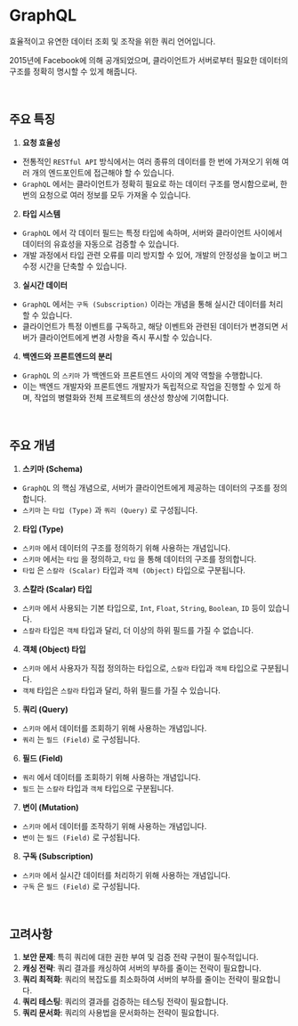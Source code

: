 # GraphQL

효율적이고 유연한 데이터 조회 및 조작을 위한 쿼리 언어입니다.

2015년에 Facebook에 의해 공개되었으며, 클라이언트가 서버로부터 필요한 데이터의 구조를 정확히 명시할 수 있게 해줍니다.

<br>

## 주요 특징

1. **요청 효율성**
  - 전통적인 `RESTful API` 방식에서는 여러 종류의 데이터를 한 번에 가져오기 위해 여러 개의 엔드포인트에 접근해야 할 수 있습니다.
  - `GraphQL` 에서는 클라이언트가 정확히 필요로 하는 데이터 구조를 명시함으로써, 한 번의 요청으로 여러 정보를 모두 가져올 수 있습니다.

2. **타입 시스템**
  - `GraphQL` 에서 각 데이터 필드는 특정 타입에 속하며, 서버와 클라이언트 사이에서 데이터의 유효성을 자동으로 검증할 수 있습니다.
  - 개발 과정에서 타입 관련 오류를 미리 방지할 수 있어, 개발의 안정성을 높이고 버그 수정 시간을 단축할 수 있습니다.

3. **실시간 데이터**
  - `GraphQL` 에서는 `구독 (Subscription)` 이라는 개념을 통해 실시간 데이터를 처리할 수 있습니다.
  - 클라이언트가 특정 이벤트를 구독하고, 해당 이벤트와 관련된 데이터가 변경되면 서버가 클라이언트에게 변경 사항을 즉시 푸시할 수 있습니다.

4. **백엔드와 프론트엔드의 분리**
  - `GraphQL` 의 `스키마` 가 백엔드와 프론트엔드 사이의 계약 역할을 수행합니다.
  - 이는 백엔드 개발자와 프론트엔드 개발자가 독립적으로 작업을 진행할 수 있게 하며, 작업의 병렬화와 전체 프로젝트의 생산성 향상에 기여합니다.

<br>

## 주요 개념

1. **스키마 (Schema)**
  - `GraphQL` 의 핵심 개념으로, 서버가 클라이언트에게 제공하는 데이터의 구조를 정의합니다.
  - `스키마` 는 `타입 (Type)` 과 `쿼리 (Query)` 로 구성됩니다.

2. **타입 (Type)**
  - `스키마` 에서 데이터의 구조를 정의하기 위해 사용하는 개념입니다.
  - `스키마` 에서는 `타입` 을 정의하고, `타입` 을 통해 데이터의 구조를 정의합니다.
  - `타입` 은 `스칼라 (Scalar)` 타입과 `객체 (Object)` 타입으로 구분됩니다.

3. **스칼라 (Scalar) 타입**
  - `스키마` 에서 사용되는 기본 타입으로, `Int`, `Float`, `String`, `Boolean`, `ID` 등이 있습니다.
  - `스칼라` 타입은 `객체` 타입과 달리, 더 이상의 하위 필드를 가질 수 없습니다.

4. **객체 (Object) 타입**
  - `스키마` 에서 사용자가 직접 정의하는 타입으로, `스칼라` 타입과 `객체` 타입으로 구분됩니다.
  - `객체` 타입은 `스칼라` 타입과 달리, 하위 필드를 가질 수 있습니다.

5. **쿼리 (Query)**
  - `스키마` 에서 데이터를 조회하기 위해 사용하는 개념입니다.
  - `쿼리` 는 `필드 (Field)` 로 구성됩니다.

6. **필드 (Field)**
  - `쿼리` 에서 데이터를 조회하기 위해 사용하는 개념입니다.
  - `필드` 는 `스칼라` 타입과 `객체` 타입으로 구분됩니다.

7. **변이 (Mutation)**
  - `스키마` 에서 데이터를 조작하기 위해 사용하는 개념입니다.
  - `변이` 는 `필드 (Field)` 로 구성됩니다.

8. **구독 (Subscription)**
  - `스키마` 에서 실시간 데이터를 처리하기 위해 사용하는 개념입니다.
  - `구독` 은 `필드 (Field)` 로 구성됩니다.

<br>

## 고려사항

1. **보안 문제**: 특히 쿼리에 대한 권한 부여 및 검증 전략 구현이 필수적입니다.
2. **캐싱 전략**: 쿼리 결과를 캐싱하여 서버의 부하를 줄이는 전략이 필요합니다.
3. **쿼리 최적화**: 쿼리의 복잡도를 최소화하여 서버의 부하를 줄이는 전략이 필요합니다.
4. **쿼리 테스팅**: 쿼리의 결과를 검증하는 테스팅 전략이 필요합니다.
5. **쿼리 문서화**: 쿼리의 사용법을 문서화하는 전략이 필요합니다.